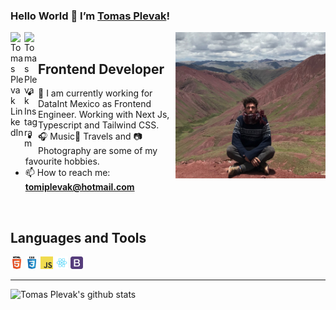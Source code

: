 ### Hello World 👋 I’m [Tomas Plevak][website]!

<a href="https://linkedin.com/in/tomas-plevak/">
<img align="left" alt="Tomas Plevak LinkedIn" width="22px" src="https://icongr.am/fontawesome/linkedin.svg?size=128&color=70c8ff" />
</a>
<a href="https://www.instagram.com/tomiplevak/">
<img align="left" alt="Tomas Plevak Instagram" width="22px" src="https://icongr.am/fontawesome/instagram.svg?size=128&color=70c8ff" />
</a>

<img align="right" alt="GIF" src="./vallerojo.jpg" width="240px" />

<br />

## Frontend Developer
- 📌 I am currently working for DataInt Mexico as Frontend Engineer. Working with Next Js, Typescript and Tailwind CSS.
- 🎧 Music🌋 Travels and 📷 Photography are some of my favourite hobbies. 
- 📫 How to reach me: <b> tomiplevak@hotmail.com</b>

<br />

## Languages and Tools
<code><img height="20" src="https://raw.githubusercontent.com/github/explore/80688e429a7d4ef2fca1e82350fe8e3517d3494d/topics/html/html.png"></code>
<code><img height="20" src="https://raw.githubusercontent.com/github/explore/80688e429a7d4ef2fca1e82350fe8e3517d3494d/topics/css/css.png"></code>
<code><img height="20" src="https://raw.githubusercontent.com/github/explore/80688e429a7d4ef2fca1e82350fe8e3517d3494d/topics/javascript/javascript.png"></code>
<code><img height="20" src="https://raw.githubusercontent.com/github/explore/80688e429a7d4ef2fca1e82350fe8e3517d3494d/topics/react/react.png"></code>
<code><img height="20" src="https://raw.githubusercontent.com/github/explore/80688e429a7d4ef2fca1e82350fe8e3517d3494d/topics/bootstrap/bootstrap.png"></code>


---
[website]: https://tomiplevak.github.io/
[HTML-CSS.certificate]: https://www.freecodecamp.org/certification/tomiplevak/responsive-web-design
[JS.certificate]: https://www.freecodecamp.org/certification/tomiplevak/javascript-algorithms-and-data-structures

![Tomas Plevak's github stats](https://github-readme-stats.vercel.app/api?username=tomiplevak&show_icons=true&hide_border=true)
